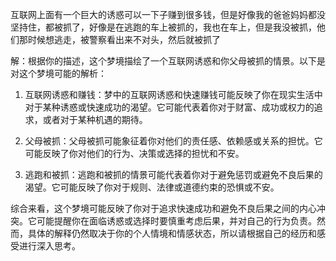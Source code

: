 互联网上面有一个巨大的诱惑可以一下子赚到很多钱，但是好像我的爸爸妈妈都没坚持住，都被抓了，好像是在逃跑的车上被抓的，我也在车上，但是我没被抓，他们那时候想逃走，被警察看出来不对头，然后就被抓了

解：根据你的描述，这个梦境描绘了一个互联网诱惑和你父母被抓的情景。以下是对这个梦境可能的解析：

1. 互联网诱惑和赚钱：梦中的互联网诱惑和快速赚钱可能反映了你在现实生活中对于某种诱惑或快速成功的渴望。它可能代表着你对于财富、成功或权力的追求，或者对于某种机遇的期待。
    
2. 父母被抓：父母被抓可能象征着你对他们的责任感、依赖感或关系的担忧。它可能反映了你对他们的行为、决策或选择的担忧和不安。
    
3. 逃跑和被抓：逃跑和被抓的情景可能代表着你对于避免惩罚或避免不良后果的渴望。它可能反映了你对于规则、法律或道德约束的恐惧或不安。
    

综合来看，这个梦境可能反映了你对于追求快速成功和避免不良后果之间的内心冲突。它可能提醒你在面临诱惑或选择时要慎重考虑后果，并对自己的行为负责。然而，具体的解释仍然取决于你的个人情境和情感状态，所以请根据自己的经历和感受进行深入思考。